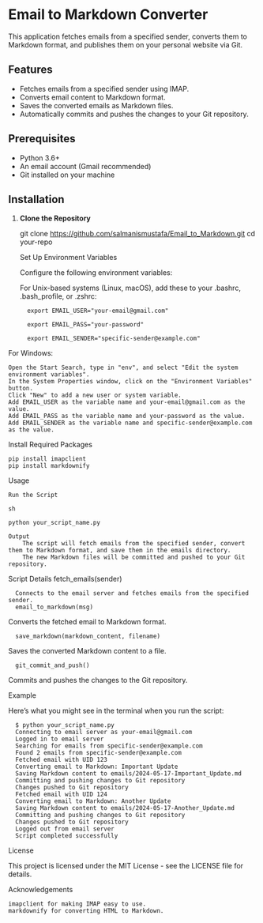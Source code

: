 
# Email to Markdown Converter

This application fetches emails from a specified sender, converts them to Markdown format, and publishes them on your personal website via Git.

## Features

- Fetches emails from a specified sender using IMAP.
- Converts email content to Markdown format.
- Saves the converted emails as Markdown files.
- Automatically commits and pushes the changes to your Git repository.

## Prerequisites

- Python 3.6+
- An email account (Gmail recommended)
- Git installed on your machine

## Installation

1. **Clone the Repository**

   git clone https://github.com/salmanismustafa/Email_to_Markdown.git
   cd your-repo

    Set Up Environment Variables

    Configure the following environment variables:

    For Unix-based systems (Linux, macOS), add these to your .bashrc, .bash_profile, or .zshrc:

 

         export EMAIL_USER="your-email@gmail.com"
         
         export EMAIL_PASS="your-password"
         
         export EMAIL_SENDER="specific-sender@example.com"

For Windows:

    Open the Start Search, type in "env", and select "Edit the system environment variables".
    In the System Properties window, click on the "Environment Variables" button.
    Click "New" to add a new user or system variable.
    Add EMAIL_USER as the variable name and your-email@gmail.com as the value.
    Add EMAIL_PASS as the variable name and your-password as the value.
    Add EMAIL_SENDER as the variable name and specific-sender@example.com as the value.

Install Required Packages

    pip install imapclient
    pip install markdownify

Usage

    Run the Script

    sh

    python your_script_name.py

    Output
        The script will fetch emails from the specified sender, convert them to Markdown format, and save them in the emails directory.
        The new Markdown files will be committed and pushed to your Git repository.

Script Details
fetch_emails(sender)

      Connects to the email server and fetches emails from the specified sender.
      email_to_markdown(msg)

Converts the fetched email to Markdown format.

      save_markdown(markdown_content, filename)

Saves the converted Markdown content to a file.

      git_commit_and_push()

Commits and pushes the changes to the Git repository.

Example

Here’s what you might see in the terminal when you run the script:


      $ python your_script_name.py
      Connecting to email server as your-email@gmail.com
      Logged in to email server
      Searching for emails from specific-sender@example.com
      Found 2 emails from specific-sender@example.com
      Fetched email with UID 123
      Converting email to Markdown: Important Update
      Saving Markdown content to emails/2024-05-17-Important_Update.md
      Committing and pushing changes to Git repository
      Changes pushed to Git repository
      Fetched email with UID 124
      Converting email to Markdown: Another Update
      Saving Markdown content to emails/2024-05-17-Another_Update.md
      Committing and pushing changes to Git repository
      Changes pushed to Git repository
      Logged out from email server
      Script completed successfully

License

This project is licensed under the MIT License - see the LICENSE file for details.

Acknowledgements

    imapclient for making IMAP easy to use.
    markdownify for converting HTML to Markdown.
